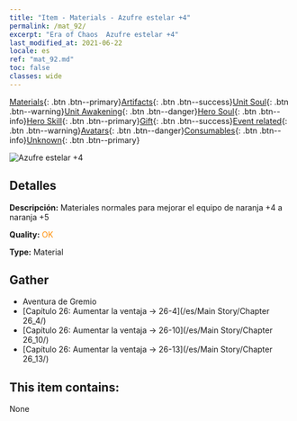 ```yaml
---
title: "Item - Materials - Azufre estelar +4"
permalink: /mat_92/
excerpt: "Era of Chaos  Azufre estelar +4"
last_modified_at: 2021-06-22
locale: es
ref: "mat_92.md"
toc: false
classes: wide
---
```

 [Materials](/ItemsES/){: .btn .btn--primary}[Artifacts](/ItemsES/Artifacts/){: .btn .btn--success}[Unit Soul](/ItemsES/UnitSoul/){: .btn .btn--warning}[Unit Awakening](/ItemsES/UnitAwakening/){: .btn .btn--danger}[Hero Soul](/ItemsES/HeroSoul/){: .btn .btn--info}[Hero Skill](/ItemsES/HeroSkill/){: .btn .btn--primary}[Gift](/ItemsES/Gift/){: .btn .btn--success}[Event related](/ItemsES/Events/){: .btn .btn--warning}[Avatars](/ItemsES/Avatars/){: .btn .btn--danger}[Consumables](/ItemsES/Consumables/){: .btn .btn--info}[Unknown](/ItemsES/Unknown/){: .btn .btn--primary}

 ![Azufre estelar +4](/images/t/i_cailiao_liuhuang3.png)

## Detalles
 **Descripción:** Materiales normales para mejorar el equipo de naranja +4 a naranja +5

 **Quality:** <span style="color: #FF8C00">OK</span>

 **Type:** Material

## Gather

*    Aventura de Gremio 
*    [Capítulo 26: Aumentar la ventaja -> 26-4](/es/Main Story/Chapter 26_4/) 
*    [Capítulo 26: Aumentar la ventaja -> 26-10](/es/Main Story/Chapter 26_10/) 
*    [Capítulo 26: Aumentar la ventaja -> 26-13](/es/Main Story/Chapter 26_13/) 

## This item contains:

  None

